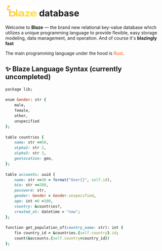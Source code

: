 # <img src="./appearance/blaze_logo.png" width="100px"> database
Welcome to <strong>Blaze</strong> — the brand new relational key-value database which utilizes a unique programming language to provide flexible, easy storage modeling, data management, and operation. 
And of course it's <strong>blazingly fast</strong>
<p>The main programming language under the hood is <span style="color:#fc5604">Rust</span>.</p>


## ✨ Blaze Language Syntax (currently uncompleted)
```ruby
package lib;

enum Gender: str {
    male, 
    female, 
    other,
    unspecified
};

table countries {
    name: str <=50,
    alpha2: str 2,
    alpha3: str 3,
    geolocation: geo,
};

table accounts: uuid {
    name: str <=30 = format("User{}", self.id),
    bio: str <=200,
    password: str,
    gender: Gender = Gender.unspecified,
    age: int >0 <100,
    country: &countries?,
    created_at: datetime = "now";
};

function get_population_of(country_name: str): int {
    fin country_id = &countries.{self.country}.id; 
    count(&accounts.{self.country=country_id})
};
